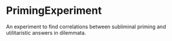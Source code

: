# PrimingExperiment
An experiment to find correlations between subliminal priming and utilitaristic answers in dilemmata.
